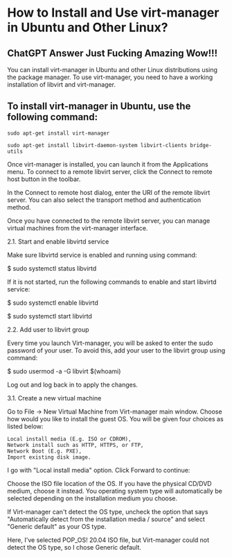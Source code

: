 # How to Install and Use virt-manager in Ubuntu and Other Linux?

## ChatGPT Answer Just Fucking Amazing Wow!!!

You can install virt-manager in Ubuntu and other Linux distributions using
the package manager. To use virt-manager, you need to have a working installation
of libvirt and virt-manager.

## To install virt-manager in Ubuntu, use the following command:

```
sudo apt-get install virt-manager

sudo apt-get install libvirt-daemon-system libvirt-clients bridge-utils

```
Once virt-manager is installed, you can launch it from the Applications
menu. To connect to a remote libvirt server, click the Connect to remote
host button in the toolbar.

In the Connect to remote host dialog, enter the URI of the remote libvirt server. You can also select the transport method and authentication method.

Once you have connected to the remote libvirt server, you can manage virtual
machines from the virt-manager interface.

2.1. Start and enable libvirtd service

Make sure libvirtd service is enabled and running using command:

$ sudo systemctl status libvirtd

If it is not started, run the following commands to enable and start libvirtd service:

$ sudo systemctl enable libvirtd

$ sudo systemctl start libvirtd

2.2. Add user to libvirt group

Every time you launch Virt-manager, you will be asked to enter the sudo password of your user. To avoid this, add your user to the libvirt group using command:

$ sudo usermod -a -G libvirt $(whoami)

Log out and log back in to apply the changes.

3.1. Create a new virtual machine

Go to File -> New Virtual Machine from Virt-manager main window. Choose how would you like to install the guest OS. You will be given four choices as listed below:

    Local install media (E.g. ISO or CDROM),
    Network install such as HTTP, HTTPS, or FTP,
    Network Boot (E.g. PXE),
    Import existing disk image.

I go with "Local install media" option. Click Forward to continue:

Choose the ISO file location of the OS. If you have the physical CD/DVD medium, choose it instead. You operating system type will automatically be selected depending on the installation medium you choose.

If Virt-manager can't detect the OS type, uncheck the option that says "Automatically detect from the installation media / source" and select "Generic default" as your OS type.

Here, I've selected POP_OS! 20.04 ISO file, but Virt-manager could not detect the OS type, so I chose Generic default.



